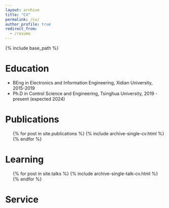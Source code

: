 ```yaml
---
layout: archive
title: "CV"
permalink: /cv/
author_profile: true
redirect_from:
  - /resume
---
```


{% include base_path %}

Education
======
* BEng in Electronics and Information Engineering, Xidian University, 2015-2019
* Ph.D in Control Science and Engineering, Tsinghua University, 2019 - present (expected 2024)
  

Publications
======
  <ul>{% for post in site.publications %}
    {% include archive-single-cv.html %}
  {% endfor %}</ul>
  
  
Learning
======
  <ul>{% for post in site.talks %}
    {% include archive-single-talk-cv.html %}
  {% endfor %}</ul>
  
  
Service
======

